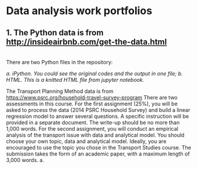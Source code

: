 # Data analysis work portfolios


## 1. The Python data is from http://insideairbnb.com/get-the-data.html
</br>
There are two Python files in the repository:

*a. iPython. You could see the original codes and the output in one file;*
*b. HTML. This is a knitted HTML file from jupyter notebook.*


The Transport Planning Method data is from https://www.psrc.org/household-travel-survey-program
There are two assessments in this course. For the first assignment (25%), you will be asked to process the data (2014 PSRC Household Survey) and build a linear regression model to answer several questions. A specific instruction will be provided in a separate document. The write-up should be no more than 1,000 words. For the second assignment, you will conduct an empirical analysis of the transport issue with data and analytical model. You should choose your own topic, data and analytical model. Ideally, you are encouraged to use the topic you chose in the Transport Studies course. The submission takes the form of an academic paper, with a maximum length of 3,000 words.
a. 

